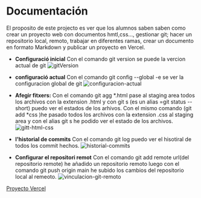  # Documentación

 El proposito de este projecto es ver que los alumnos saben saben como crear un proyecto web con documentos hmtl,css..., gestionar git; hacer un repositorio local, remoto, trabajar en diferentes ramas, crear un documento en formato Markdown y publicar un proyecto en Vercel.

+ **Configuració inicial**
   Con el comando git version se puede la vercion actual de git
![gitVersion](https://github.com/user-attachments/assets/ca06792c-b4f4-491a-b163-ab25766411c0)


+ **configuració actual**
Con el comando git config --global -e se ver la configuracion global de git
![configuracion-actual](https://github.com/user-attachments/assets/4f6f0411-37e0-45e8-8487-2e919bd57c65)

+ **Afegir fitxers:**
  Con el comando git agg *.html pase al staging area todos los archivos con la extension .html y con git s (es un alias =git status --short) puedo ver el estados de los arhivos.
Con el mismo comando (git add *css )he pasado todos los archivos con la extension .css al staging area y con el alias git s he podido ver el estado de los archivos.
![gitt-html-css](https://github.com/user-attachments/assets/8eaa0595-b73c-4cc4-a737-8e9d8e3c0aee)

+ **l'historial de commits**
  Con el comando git log puedo ver el hisotiral de todos los commit hechos.
![historial-commits](https://github.com/user-attachments/assets/ba3c672c-e22a-4f0c-9ca5-1a5d04a24062)

+ **Configurar el repositori remot**
Con el comando git add remote url(del repositorio remote) he añadido un repositorio remoto luego con el comando git push origin main he subido los cambios del repositorio local al remeoto.
![vinculacion-git-remoto](https://github.com/user-attachments/assets/0420cbfa-07df-4031-883f-8d6c571a6004)

[Proyecto Vercel](https://roberts-mendez-examen2425.vercel.app/)
